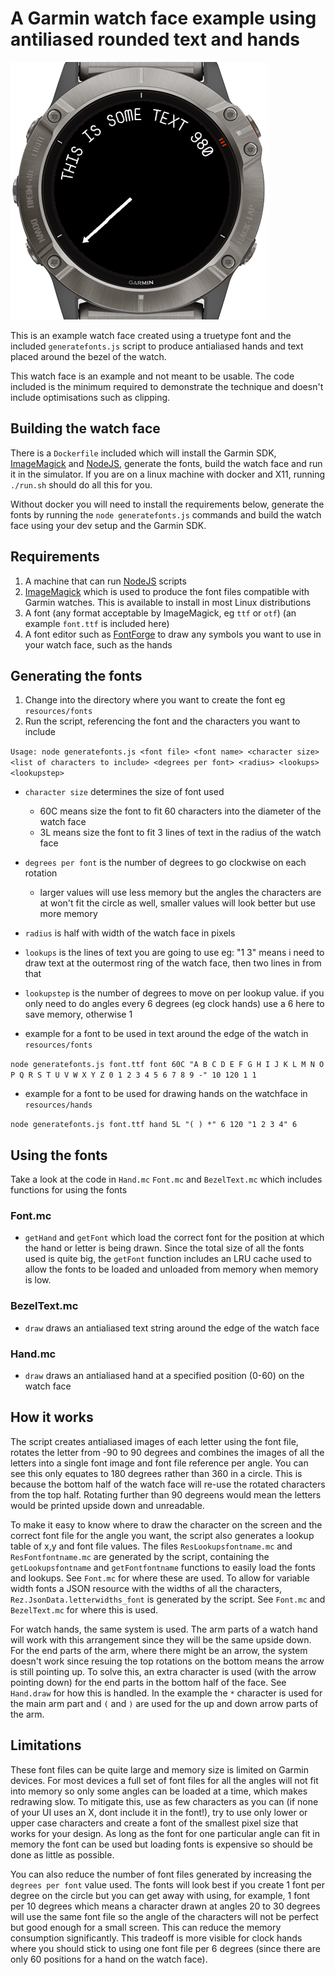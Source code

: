 # A Garmin watch face example using antiliased rounded text and hands

![screenshot](screenshot.png)

This is an example watch face created using a truetype font and the included `generatefonts.js` script to produce antialiased hands and text placed around the bezel of the watch.

This watch face is an example and not meant to be usable. The code included is the minimum required to demonstrate the technique and doesn't include optimisations such as clipping.

## Building the watch face

There is a `Dockerfile` included which will install the Garmin SDK, [ImageMagick](https://imagemagick.org) and [NodeJS](https://nodejs.org), generate the fonts, build the watch face and run it in the simulator. If you are on a linux machine with docker and X11, running `./run.sh` should do all this for you.

Without docker you will need to install the requirements below, generate the fonts by running the `node generatefonts.js` commands and build the watch face using your dev setup and the Garmin SDK.

## Requirements

1. A machine that can run [NodeJS](https://nodejs.org) scripts
2. [ImageMagick](https://imagemagick.org) which is used to produce the font files compatible with Garmin watches. This is available to install in most Linux distributions
3. A font (any format acceptable by ImageMagick, eg `ttf` or `otf`) (an example `font.ttf` is included here)
4. A font editor such as [FontForge](https://fontforge.org) to draw any symbols you want to use in your watch face, such as the hands

## Generating the fonts

1. Change into the directory where you want to create the font eg `resources/fonts`
2. Run the script, referencing the font and the characters you want to include

`Usage: node generatefonts.js <font file> <font name> <character size> <list of characters to include> <degrees per font> <radius> <lookups> <lookupstep>`

- `character size` determines the size of font used
    - 60C means size the font to fit 60 characters into the diameter of the watch face
    - 3L means size the font to fit 3 lines of text in the radius of the watch face
- `degrees per font` is the number of degrees to go clockwise on each rotation
    - larger values will use less memory but the angles the characters are at won't fit the circle as well, smaller values will look better but use more memory
- `radius` is half with width of the watch face in pixels
- `lookups` is the lines of text you are going to use eg: "1 3" means i need to draw text at the outermost ring of the watch face, then two lines in from that
- `lookupstep` is the number of degrees to move on per lookup value. if you only need to do angles every 6 degrees (eg clock hands) use a 6 here to save memory, otherwise 1

- example for a font to be used in text around the edge of the watch in `resources/fonts`
    
`node generatefonts.js font.ttf font 60C "A B C D E F G H I J K L M N O P Q R S T U V W X Y Z 0 1 2 3 4 5 6 7 8 9 -" 10 120 1 1`

- example for a font to be used for drawing hands on the watchface in `resources/hands`

`node generatefonts.js font.ttf hand 5L "( ) *" 6 120 "1 2 3 4" 6`

## Using the fonts 

Take a look at the code in `Hand.mc` `Font.mc` and `BezelText.mc` which includes functions for using the fonts

### Font.mc

- `getHand` and `getFont` which load the correct font for the position at which the hand or letter is being drawn. Since the total size of all the fonts used is quite big, the `getFont` function includes an LRU cache used to allow the fonts to be loaded and unloaded from memory when memory is low.

### BezelText.mc

- `draw` draws an antialiased text string around the edge of the watch face

### Hand.mc

- `draw` draws an antialiased hand at a specified position (0-60) on the watch face

## How it works

The script creates antialiased images of each letter using the font file, rotates the letter from -90 to 90 degrees and combines the images of all the letters into a single font image and font file reference per angle. You can see this only equates to 180 degrees rather than 360 in a circle. This is because the bottom half of the watch face will re-use the rotated characters from the top half. Rotating further than 90 degreens would mean the letters would be printed upside down and unreadable. 

To make it easy to know where to draw the character on the screen and the correct font file for the angle you want, the script also generates a lookup table of x,y and font file values. The files `ResLookupsfontname.mc` and `ResFontfontname.mc` are generated by the script, containing the `getLookupsfontname` and `getFontfontname` functions to easily load the fonts and lookups. See `Font.mc` for where these are used. To allow for variable width fonts a JSON resource with the widths of all the characters, `Rez.JsonData.letterwidths_font` is generated by the script. See `Font.mc` and `BezelText.mc` for where this is used.

For watch hands, the same system is used. The arm parts of a watch hand will work with this arrangement since they will be the same upside down. For the end parts of the arm, where there might be an arrow, the system doesn't work since resuing the top rotations on the bottom means the arrow is still pointing up. To solve this, an extra character is used (with the arrow pointing down) for the end parts in the bottom half of the face. See `Hand.draw` for how this is handled. In the example the `*` character is used for the main arm part and `(` and `)` are used for the up and down arrow parts of the arm.

## Limitations

These font files can be quite large and memory size is limited on Garmin devices. For most devices a full set of font files for all the angles will not fit into memory so only some angles can be loaded at a time, which makes redrawing slow. To mitigate this, use as few characters as you can (if none of your UI uses an X, dont include it in the font!), try to use only lower or upper case characters and create a font of the smallest pixel size that works for your design. As long as the font for one particular angle can fit in memory the font can be used but loading fonts is expensive so should be done as little as possible. 

You can also reduce the number of font files generated by increasing the `degrees per font` value used. The fonts will look best if you create 1 font per degree on the circle but you can get away with using, for example, 1 font per 10 degrees which means a character drawn at angles 20 to 30 degrees will use the same font file so the angle of the characters will not be perfect but good enough for a small screen. This can reduce the memory consumption significantly. This tradeoff is more visible for clock hands where you should stick to using one font file per 6 degrees (since there are only 60 positions for a hand on the watch face).
